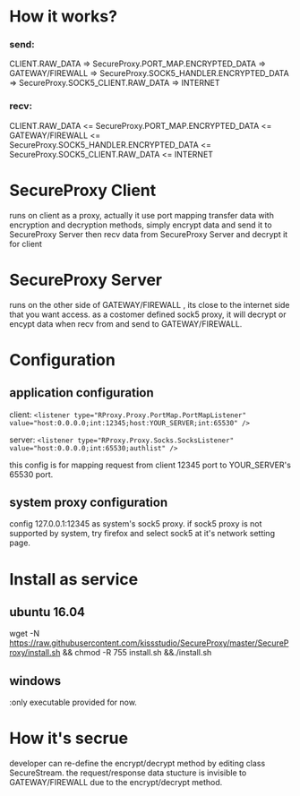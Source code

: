 # How it works?

### send:
CLIENT.RAW_DATA => SecureProxy.PORT_MAP.ENCRYPTED_DATA => GATEWAY/FIREWALL => SecureProxy.SOCK5_HANDLER.ENCRYPTED_DATA => SecureProxy.SOCK5_CLIENT.RAW_DATA => INTERNET

### recv:
CLIENT.RAW_DATA <= SecureProxy.PORT_MAP.ENCRYPTED_DATA <= GATEWAY/FIREWALL <= SecureProxy.SOCK5_HANDLER.ENCRYPTED_DATA <= SecureProxy.SOCK5_CLIENT.RAW_DATA <= INTERNET

# SecureProxy Client
runs on client as a proxy, actually it use port mapping transfer data with encryption and decryption methods,
simply encrypt data and send it to SecureProxy Server then recv data from SecureProxy Server and decrypt it for client


# SecureProxy Server

 runs on the other side of GATEWAY/FIREWALL , its close to the internet side that you want access.
 as a costomer defined sock5 proxy, it will decrypt or encypt data when recv from and send to GATEWAY/FIREWALL.

# Configuration

## application configuration
client:
` <listener type="RProxy.Proxy.PortMap.PortMapListener" value="host:0.0.0.0;int:12345;host:YOUR_SERVER;int:65530" /> `

server:
` <listener type="RProxy.Proxy.Socks.SocksListener" value="host:0.0.0.0;int:65530;authlist" /> `

this config is for mapping request from client 12345 port to  YOUR_SERVER's 65530 port.

## system proxy configuration
 config 127.0.0.1:12345 as system's sock5 proxy. if sock5 proxy is not supported by system, try firefox and select sock5 at it's network setting page.
 
# Install as service
## ubuntu 16.04
wget -N https://raw.githubusercontent.com/kissstudio/SecureProxy/master/SecureProxy/install.sh && chmod -R 755 install.sh &&./install.sh

## windows
:only executable provided for now.

# How it's secrue
developer can re-define the encrypt/decrypt method by editing class SecureStream.
the request/response data stucture is invisible to GATEWAY/FIREWALL due to the encrypt/decrypt method.


